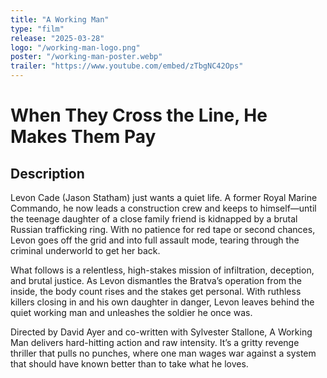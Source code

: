```yaml
---
title: "A Working Man"
type: "film"
release: "2025-03-28"
logo: "/working-man-logo.png"
poster: "/working-man-poster.webp"
trailer: "https://www.youtube.com/embed/zTbgNC42Ops"
---
```


# When They Cross the Line, He Makes Them Pay

## Description

Levon Cade (Jason Statham) just wants a quiet life. A former Royal Marine Commando, he now leads a construction crew and keeps to himself—until the teenage daughter of a close family friend is kidnapped by a brutal Russian trafficking ring. With no patience for red tape or second chances, Levon goes off the grid and into full assault mode, tearing through the criminal underworld to get her back.

What follows is a relentless, high-stakes mission of infiltration, deception, and brutal justice. As Levon dismantles the Bratva’s operation from the inside, the body count rises and the stakes get personal. With ruthless killers closing in and his own daughter in danger, Levon leaves behind the quiet working man and unleashes the soldier he once was.

Directed by David Ayer and co-written with Sylvester Stallone, A Working Man delivers hard-hitting action and raw intensity. It’s a gritty revenge thriller that pulls no punches, where one man wages war against a system that should have known better than to take what he loves.







